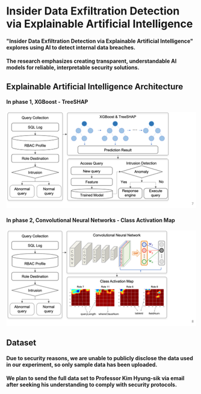 # Insider Data Exfiltration Detection via Explainable Artificial Intelligence

#### "Insider Data Exfiltration Detection via Explainable Artificial Intelligence" explores using AI to detect internal data breaches. 
#### The research emphasizes creating transparent, understandable AI models for reliable, interpretable security solutions.

## Explainable Artificial Intelligence Architecture

#### In phase 1, XGBoost - TreeSHAP
![Model Architecture](./images/XGBoost-TreeSHAP.png)
#### In phase 2, Convolutional Neural Networks - Class Activation Map
![Model Architecture](./images/CNN-CAM.png)

## Dataset 
#### Due to security reasons, we are unable to publicly disclose the data used in our experiment, so only sample data has been uploaded. 
#### We plan to send the full data set to Professor Kim Hyung-sik via email after seeking his understanding to comply with security protocols.
